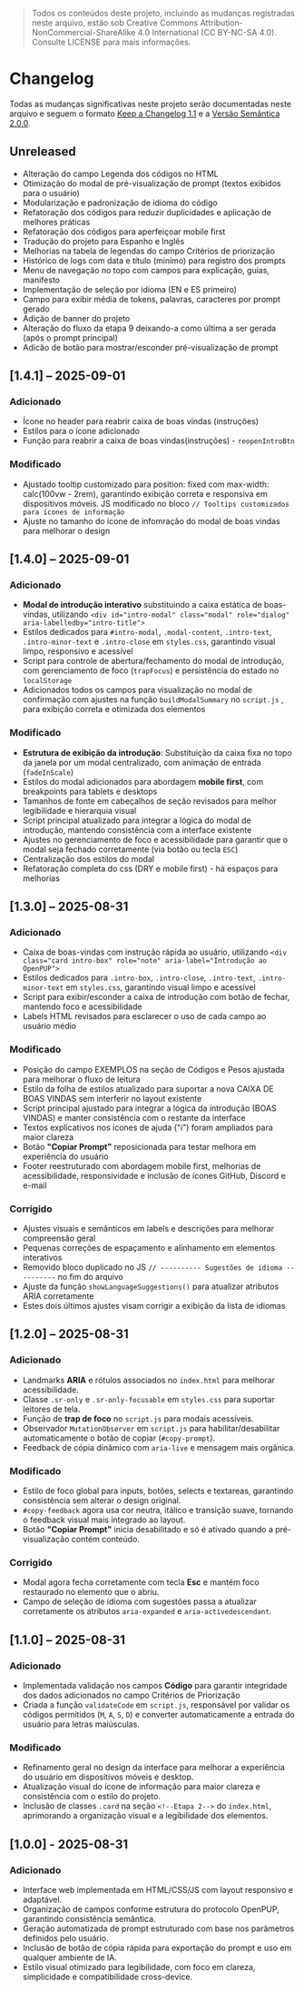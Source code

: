 > Todos os conteúdos deste projeto, incluindo as mudanças registradas neste arquivo, estão sob Creative Commons Attribution-NonCommercial-ShareAlike 4.0 International (CC BY-NC-SA 4.0). Consulte LICENSE para mais informações.

# Changelog

Todas as mudanças significativas neste projeto serão documentadas neste arquivo e seguem o formato [Keep a Changelog 1.1](https://keepachangelog.com/pt-BR/1.1.0/) e a [Versão Semântica 2.0.0](https://semver.org/lang/pt-BR/).

## Unreleased

- Alteração do campo Legenda dos códigos no HTML
- Otimização do modal de pré-visualização de prompt (textos exibidos para o usuário)
- Modularização e padronização de idioma do código
- Refatoração dos códigos para reduzir duplicidades e aplicação de melhores práticas
- Refatoração dos códigos para aperfeiçoar mobile first
- Tradução do projeto para Espanho e Inglês
- Melhorias na tabela de legendas do campo Critérios de priorização
- Histórico de logs com data e título (minímo) para registro dos prompts
- Menu de navegação no topo com campos para explicação, guias, manifesto
- Implementação de seleção por idioma (EN e ES primeiro)
- Campo para exibir média de tokens, palavras, caracteres por prompt gerado
- Adição de banner do projeto
- Alteração do fluxo da etapa 9 deixando-a como última a ser gerada (após o prompt principal)
- Adicão de botão para mostrar/esconder pré-visualização de prompt

## [1.4.1] – 2025-09-01

### Adicionado

- Ícone no header para reabrir caixa de boas vindas (instruções)
- Estilos para o ícone adicionado
- Função para reabrir a caixa de boas vindas(instruções) - `reopenIntroBtn`

### Modificado

- Ajustado tooltip customizado para position: fixed com max-width: calc(100vw - 2rem), garantindo exibição correta e responsiva em dispositivos móveis. JS modificado no bloco `// Tooltips customizados para ícones de informação`
- Ajuste no tamanho do ícone de infomração do modal de boas vindas para melhorar o design

## [1.4.0] – 2025-09-01

### Adicionado

- **Modal de introdução interativo** substituindo a caixa estática de boas-vindas, utilizando `<div id="intro-modal" class="modal" role="dialog" aria-labelledby="intro-title">`
- Estilos dedicados para `#intro-modal`, `.modal-content`, `.intro-text`, `.intro-minor-text` e `.intro-close` em `styles.css`, garantindo visual limpo, responsivo e acessível
- Script para controle de abertura/fechamento do modal de introdução, com gerenciamento de foco (`trapFocus`) e persistência do estado no `localStorage`
- Adicionados todos os campos para visualização no modal de confirmação com ajustes na função `buildModalSummary` no `script.js` , para exibição correta e otimizada dos elementos

### Modificado

- **Estrutura de exibição da introdução**: Substituição da caixa fixa no topo da janela por um modal centralizado, com animação de entrada (`fadeInScale`)
- Estilos do modal adicionados para abordagem **mobile first**, com breakpoints para tablets e desktops
- Tamanhos de fonte em cabeçalhos de seção revisados para melhor legibilidade e hierarquia visual
- Script principal atualizado para integrar a lógica do modal de introdução, mantendo consistência com a interface existente
- Ajustes no gerenciamento de foco e acessibilidade para garantir que o modal seja fechado corretamente (via botão ou tecla `ESC`)
- Centralização dos estilos do modal
- Refatoração completa do css (DRY e mobile first) - há espaços para melhorias

## [1.3.0] – 2025-08-31

### Adicionado

- Caixa de boas-vindas com instrução rápida ao usuário, utilizando `<div class="card intro-box" role="note" aria-label="Introdução ao OpenPUP">`
- Estilos dedicados para `.intro-box`, `.intro-close`, `.intro-text`, `.intro-minor-text` em `styles.css`, garantindo visual limpo e acessível
- Script para exibir/esconder a caixa de introdução com botão de fechar, mantendo foco e acessibilidade
- Labels HTML revisados para esclarecer o uso de cada campo ao usuário médio

### Modificado

- Posição do campo EXEMPLOS na seção de Códigos e Pesos ajustada para melhorar o fluxo de leitura
- Estilo da folha de estilos atualizado para suportar a nova CAIXA DE BOAS VINDAS sem interferir no layout existente
- Script principal ajustado para integrar a lógica da introdução (BOAS VINDAS) e manter consistência com o restante da interface
- Textos explicativos nos ícones de ajuda ("i") foram ampliados para maior clareza
- Botão **"Copiar Prompt"** reposicionada para testar melhora em experiência do usuário
- Footer reestruturado com abordagem mobile first, melhorias de acessibilidade, responsividade e inclusão de ícones GitHub, Discord e e-mail

### Corrigido

- Ajustes visuais e semânticos em labels e descrições para melhorar compreensão geral
- Pequenas correções de espaçamento e alinhamento em elementos interativos
- Removido bloco duplicado no JS `// ---------- Sugestões de idioma ----------` no fim do arquivo
- Ajuste da função `showLanguageSuggestions()` para atualizar atributos ARIA corretamente
- Estes dois últimos ajustes visam corrigir a exibição da lista de idiomas

## [1.2.0] – 2025-08-31

### Adicionado

- Landmarks **ARIA** e rótulos associados no `index.html` para melhorar acessibilidade.
- Classe `.sr-only` e `.sr-only-focusable` em `styles.css` para suportar leitores de tela.
- Função de **trap de foco** no `script.js` para modais acessíveis.
- Observador `MutationObserver` em `script.js` para habilitar/desabilitar automaticamente o botão de copiar (`#copy-prompt`).
- Feedback de cópia dinâmico com `aria-live` e mensagem mais orgânica.

### Modificado

- Estilo de foco global para inputs, botões, selects e textareas, garantindo consistência sem alterar o design original.
- `#copy-feedback` agora usa cor neutra, itálico e transição suave, tornando o feedback visual mais integrado ao layout.
- Botão **"Copiar Prompt"** inicia desabilitado e só é ativado quando a pré-visualização contém conteúdo.

### Corrigido

- Modal agora fecha corretamente com tecla **Esc** e mantém foco restaurado no elemento que o abriu.
- Campo de seleção de idioma com sugestões passa a atualizar corretamente os atributos `aria-expanded` e `aria-activedescendant`.

## [1.1.0] – 2025-08-31

### Adicionado

- Implementada validação nos campos **Código** para garantir integridade dos dados adicionados no campo Critérios de Priorização
- Criada a função `validateCode` em `script.js`, responsável por validar os códigos permitidos (`M`, `A`, `S`, `D`) e converter automaticamente a entrada do usuário para letras maiúsculas.

### Modificado

- Refinamento geral no design da interface para melhorar a experiência do usuário em dispositivos móveis e desktop.
- Atualização visual do ícone de informação para maior clareza e consistência com o estilo do projeto.
- Inclusão de classes `.card` na seção `<!--Etapa 2-->` do `index.html`, aprimorando a organização visual e a legibilidade dos elementos.

## [1.0.0] - 2025-08-31

### Adicionado

- Interface web implementada em HTML/CSS/JS com layout responsivo e adaptável.
- Organização de campos conforme estrutura do protocolo OpenPUP, garantindo consistência semântica.
- Geração automatizada de prompt estruturado com base nos parâmetros definidos pelo usuário.
- Inclusão de botão de cópia rápida para exportação do prompt e uso em qualquer ambiente de IA.
- Estilo visual otimizado para legibilidade, com foco em clareza, simplicidade e compatibilidade cross-device.
